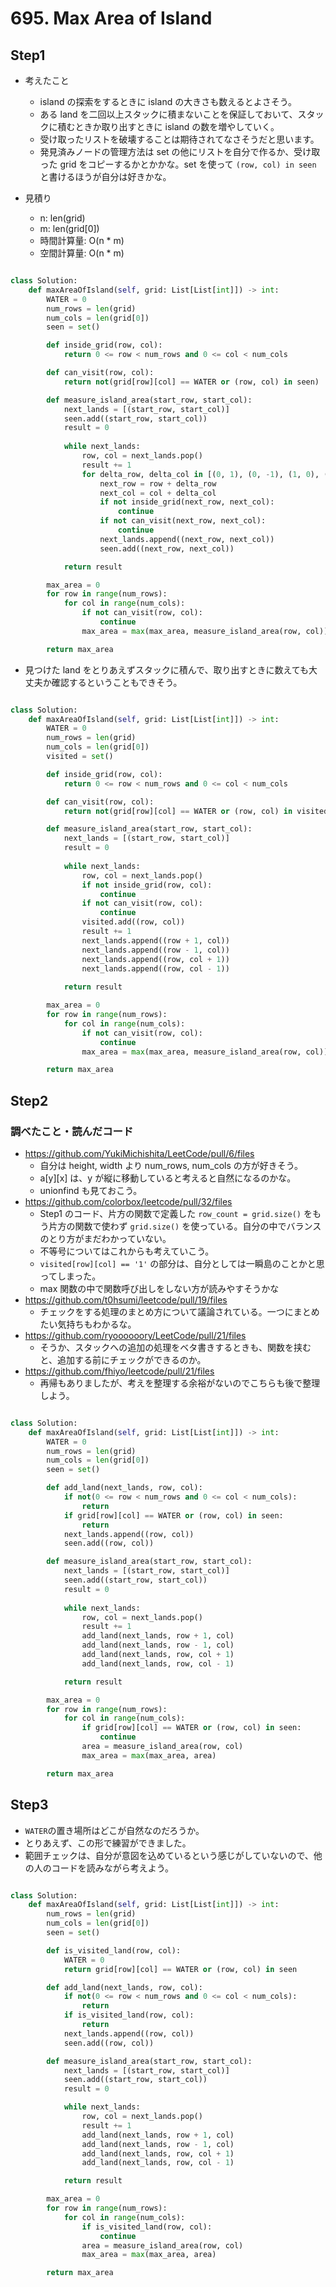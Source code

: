# 695. Max Area of Island

## Step1

- 考えたこと
    - island の探索をするときに island の大きさも数えるとよさそう。
    - ある land を二回以上スタックに積まないことを保証しておいて、スタックに積むときか取り出すときに island の数を増やしていく。
    - 受け取ったリストを破壊することは期待されてなさそうだと思います。
    - 発見済みノードの管理方法は set の他にリストを自分で作るか、受け取った grid をコピーするかとかかな。set を使って `(row, col) in seen` と書けるほうが自分は好きかな。

- 見積り
    - n: len(grid)
    - m: len(grid[0])
    - 時間計算量: O(n * m)
    - 空間計算量: O(n * m)

```python

class Solution:
    def maxAreaOfIsland(self, grid: List[List[int]]) -> int:
        WATER = 0
        num_rows = len(grid)
        num_cols = len(grid[0])
        seen = set()

        def inside_grid(row, col):
            return 0 <= row < num_rows and 0 <= col < num_cols

        def can_visit(row, col):
            return not(grid[row][col] == WATER or (row, col) in seen)

        def measure_island_area(start_row, start_col):
            next_lands = [(start_row, start_col)]
            seen.add((start_row, start_col))
            result = 0
            
            while next_lands:
                row, col = next_lands.pop()
                result += 1
                for delta_row, delta_col in [(0, 1), (0, -1), (1, 0), (-1, 0)]:
                    next_row = row + delta_row
                    next_col = col + delta_col
                    if not inside_grid(next_row, next_col):
                        continue
                    if not can_visit(next_row, next_col):
                        continue
                    next_lands.append((next_row, next_col))
                    seen.add((next_row, next_col))

            return result

        max_area = 0
        for row in range(num_rows):
            for col in range(num_cols):
                if not can_visit(row, col):
                    continue
                max_area = max(max_area, measure_island_area(row, col))

        return max_area

```

- 見つけた land をとりあえずスタックに積んで、取り出すときに数えても大丈夫か確認するということもできそう。

```python

class Solution:
    def maxAreaOfIsland(self, grid: List[List[int]]) -> int:
        WATER = 0
        num_rows = len(grid)
        num_cols = len(grid[0])
        visited = set()

        def inside_grid(row, col):
            return 0 <= row < num_rows and 0 <= col < num_cols

        def can_visit(row, col):
            return not(grid[row][col] == WATER or (row, col) in visited)

        def measure_island_area(start_row, start_col):
            next_lands = [(start_row, start_col)]
            result = 0
            
            while next_lands:
                row, col = next_lands.pop()
                if not inside_grid(row, col):
                    continue
                if not can_visit(row, col):
                    continue
                visited.add((row, col))
                result += 1
                next_lands.append((row + 1, col))
                next_lands.append((row - 1, col))
                next_lands.append((row, col + 1))
                next_lands.append((row, col - 1))
                        
            return result

        max_area = 0
        for row in range(num_rows):
            for col in range(num_cols):
                if not can_visit(row, col):
                    continue
                max_area = max(max_area, measure_island_area(row, col))

        return max_area

```

## Step2

### 調べたこと・読んだコード

- https://github.com/YukiMichishita/LeetCode/pull/6/files
    - 自分は height, width より num_rows, num_cols の方が好きそう。
    - a[y][x] は、y が縦に移動していると考えると自然になるのかな。
    - unionfind も見ておこう。
- https://github.com/colorbox/leetcode/pull/32/files
    - Step1 のコード、片方の関数で定義した `row_count = grid.size()` をもう片方の関数で使わず `grid.size()` を使っている。自分の中でバランスのとり方がまだわかっていない。
    - 不等号についてはこれからも考えていこう。
    - `visited[row][col] == '1'` の部分は、自分としては一瞬島のことかと思ってしまった。
    - max 関数の中で関数呼び出しをしない方が読みやすそうかな
- https://github.com/t0hsumi/leetcode/pull/19/files
    - チェックをする処理のまとめ方について議論されている。一つにまとめたい気持ちもわかるな。
- https://github.com/ryoooooory/LeetCode/pull/21/files
    - そうか、スタックへの追加の処理をベタ書きするときも、関数を挟むと、追加する前にチェックができるのか。
- https://github.com/fhiyo/leetcode/pull/21/files
    - 再帰もありましたが、考えを整理する余裕がないのでこちらも後で整理しよう。

```python

class Solution:
    def maxAreaOfIsland(self, grid: List[List[int]]) -> int:
        WATER = 0
        num_rows = len(grid)
        num_cols = len(grid[0])
        seen = set()

        def add_land(next_lands, row, col):
            if not(0 <= row < num_rows and 0 <= col < num_cols):
                return 
            if grid[row][col] == WATER or (row, col) in seen:
                return
            next_lands.append((row, col))
            seen.add((row, col))

        def measure_island_area(start_row, start_col):
            next_lands = [(start_row, start_col)]
            seen.add((start_row, start_col))
            result = 0
            
            while next_lands:
                row, col = next_lands.pop()
                result += 1
                add_land(next_lands, row + 1, col)
                add_land(next_lands, row - 1, col)
                add_land(next_lands, row, col + 1)
                add_land(next_lands, row, col - 1)

            return result

        max_area = 0
        for row in range(num_rows):
            for col in range(num_cols):
                if grid[row][col] == WATER or (row, col) in seen:
                    continue
                area = measure_island_area(row, col)
                max_area = max(max_area, area)

        return max_area

```

## Step3

- `WATER`の置き場所はどこが自然なのだろうか。
- とりあえず、この形で練習ができました。
- 範囲チェックは、自分が意図を込めているという感じがしていないので、他の人のコードを読みながら考えよう。

```python

class Solution:
    def maxAreaOfIsland(self, grid: List[List[int]]) -> int:
        num_rows = len(grid)
        num_cols = len(grid[0])
        seen = set()

        def is_visited_land(row, col):
            WATER = 0
            return grid[row][col] == WATER or (row, col) in seen

        def add_land(next_lands, row, col):
            if not(0 <= row < num_rows and 0 <= col < num_cols):
                return
            if is_visited_land(row, col):
                return
            next_lands.append((row, col))
            seen.add((row, col))

        def measure_island_area(start_row, start_col):
            next_lands = [(start_row, start_col)]
            seen.add((start_row, start_col))
            result = 0

            while next_lands:
                row, col = next_lands.pop()
                result += 1
                add_land(next_lands, row + 1, col)
                add_land(next_lands, row - 1, col)
                add_land(next_lands, row, col + 1)
                add_land(next_lands, row, col - 1)

            return result

        max_area = 0
        for row in range(num_rows):
            for col in range(num_cols):
                if is_visited_land(row, col):
                    continue
                area = measure_island_area(row, col)
                max_area = max(max_area, area)

        return max_area

```
